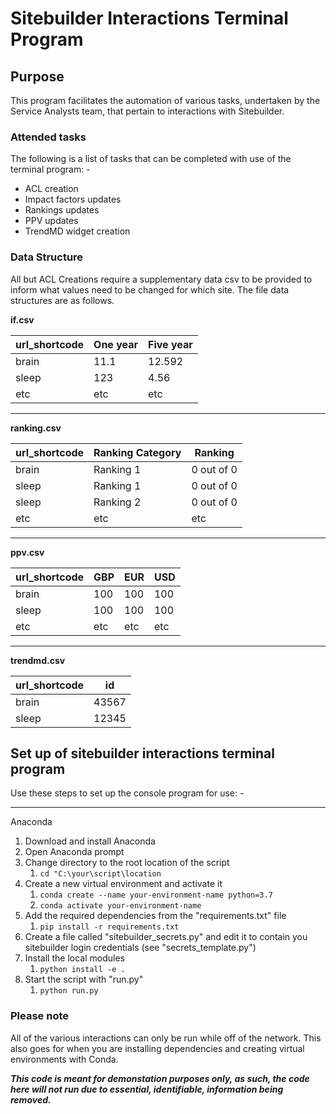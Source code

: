 # Sitebuilder Interactions Terminal Program

## Purpose
This program facilitates the automation of various tasks, undertaken by the Service Analysts team, that pertain to interactions with Sitebuilder.

### Attended tasks
The following is a list of tasks that can be completed with use of the terminal program: -

- ACL creation
- Impact factors updates
- Rankings updates
- PPV updates
- TrendMD widget creation

### Data Structure

All but ACL Creations require a supplementary data csv to be provided to inform what values need to be changed for which site. The file data structures are as follows.

**if.csv**

| url_shortcode | One year | Five year |
| ----------- | ----------- | ----------- |
| brain | 11.1 | 12.592 |
| sleep | 123 | 4.56 |
| etc | etc | etc |


--------------------------------

**ranking.csv**

| url_shortcode | Ranking Category | Ranking |
| ----------- | ----------- | ----------- |
| brain | Ranking 1 | 0 out of 0 |
| sleep | Ranking 1 | 0 out of 0 |
| sleep | Ranking 2 | 0 out of 0 |
| etc | etc | etc |


--------------------------------


**ppv.csv**


| url_shortcode | GBP | EUR | USD |
| ----------- | ----------- | ----------- | ----------- |
| brain | 100 | 100 | 100 |
| sleep | 100 | 100 | 100 |
| etc | etc | etc | etc |


--------------------------------


**trendmd.csv**


| url_shortcode | id |
| ----------- | ----------- |
| brain | 43567 |
| sleep | 12345 |

## Set up of sitebuilder interactions terminal program
Use these steps to set up the console program for use: -

---

Anaconda

1. Download and install Anaconda
2. Open Anaconda prompt
3. Change directory to the root location of the script
    1. `cd "C:\your\script\location`
4. Create a new virtual environment and activate it
    1. `conda create --name your-environment-name python=3.7`
    2. `conda activate your-environment-name`
5. Add the required dependencies from the "requirements.txt" file
    1. `pip install -r requirements.txt`
6. Create a file called "sitebuilder_secrets.py" and edit it to contain you sitebuilder login credentials (see "secrets_template.py")
7. Install the local modules
    1. `python install -e .`
8. Start the script with "run.py"
    1. `python run.py`
    
    
### Please note
All of the various interactions can only be run while off of the <company name> network. This also goes for when you are installing dependencies and creating virtual environments with Conda.

**_This code is meant for demonstation purposes only, as such, the code here will not run due to essential, identifiable, information being removed._**
